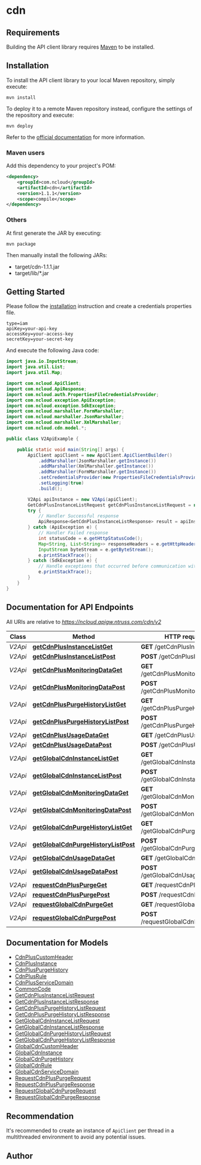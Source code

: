 # cdn

## Requirements

Building the API client library requires [Maven](https://maven.apache.org/) to be installed.

## Installation

To install the API client library to your local Maven repository, simply execute:

```shell
mvn install
```

To deploy it to a remote Maven repository instead, configure the settings of the repository and execute:

```shell
mvn deploy
```

Refer to the [official documentation](https://maven.apache.org/plugins/maven-deploy-plugin/usage.html) for more information.

### Maven users

Add this dependency to your project's POM:

```xml
<dependency>
	<groupId>com.ncloud</groupId>
	<artifactId>cdn</artifactId>
	<version>1.1.1</version>
	<scope>compile</scope>
</dependency>
```

### Others

At first generate the JAR by executing:

	mvn package

Then manually install the following JARs:

* target/cdn-1.1.1.jar
* target/lib/*.jar

## Getting Started

Please follow the [installation](#installation) instruction and create a credentials properties file.

```
type=iam
apiKey=your-api-key
accessKey=your-access-key
secretKey=your-secret-key
```

And execute the following Java code:

```java
import java.io.InputStream;
import java.util.List;
import java.util.Map;

import com.ncloud.ApiClient;
import com.ncloud.ApiResponse;
import com.ncloud.auth.PropertiesFileCredentialsProvider;
import com.ncloud.exception.ApiException;
import com.ncloud.exception.SdkException;
import com.ncloud.marshaller.FormMarshaller;
import com.ncloud.marshaller.JsonMarshaller;
import com.ncloud.marshaller.XmlMarshaller;
import com.ncloud.cdn.model.*;

public class V2ApiExample {

	public static void main(String[] args) {
		ApiClient apiClient = new ApiClient.ApiClientBuilder()
			.addMarshaller(JsonMarshaller.getInstance())
			.addMarshaller(XmlMarshaller.getInstance())
			.addMarshaller(FormMarshaller.getInstance())
			.setCredentialsProvider(new PropertiesFileCredentialsProvider("your-credentials-properties-file"))
			.setLogging(true)
			.build();

		V2Api apiInstance = new V2Api(apiClient);
		GetCdnPlusInstanceListRequest getCdnPlusInstanceListRequest = new GetCdnPlusInstanceListRequest(); // GetCdnPlusInstanceListRequest | getCdnPlusInstanceListRequest
		try {
			// Handler Successful response
			ApiResponse<GetCdnPlusInstanceListResponse> result = apiInstance.getCdnPlusInstanceListGet(getCdnPlusInstanceListRequest);
		} catch (ApiException e) {
			// Handler Failed response
			int statusCode = e.getHttpStatusCode();
			Map<String, List<String>> responseHeaders = e.getHttpHeaders();
			InputStream byteStream = e.getByteStream();
			e.printStackTrace();
		} catch (SdkException e) {
			// Handle exceptions that occurred before communication with the server
			e.printStackTrace();
		}
	}
}

```

## Documentation for API Endpoints

All URIs are relative to *https://ncloud.apigw.ntruss.com/cdn/v2*

Class | Method | HTTP request | Description
------------ | ------------- | ------------- | -------------
*V2Api* | [**getCdnPlusInstanceListGet**](docs/V2Api.md#getCdnPlusInstanceListGet) | **GET** /getCdnPlusInstanceList | 
*V2Api* | [**getCdnPlusInstanceListPost**](docs/V2Api.md#getCdnPlusInstanceListPost) | **POST** /getCdnPlusInstanceList | 
*V2Api* | [**getCdnPlusMonitoringDataGet**](docs/V2Api.md#getCdnPlusMonitoringDataGet) | **GET** /getCdnPlusMonitoringData | 
*V2Api* | [**getCdnPlusMonitoringDataPost**](docs/V2Api.md#getCdnPlusMonitoringDataPost) | **POST** /getCdnPlusMonitoringData | 
*V2Api* | [**getCdnPlusPurgeHistoryListGet**](docs/V2Api.md#getCdnPlusPurgeHistoryListGet) | **GET** /getCdnPlusPurgeHistoryList | 
*V2Api* | [**getCdnPlusPurgeHistoryListPost**](docs/V2Api.md#getCdnPlusPurgeHistoryListPost) | **POST** /getCdnPlusPurgeHistoryList | 
*V2Api* | [**getCdnPlusUsageDataGet**](docs/V2Api.md#getCdnPlusUsageDataGet) | **GET** /getCdnPlusUsageData | 
*V2Api* | [**getCdnPlusUsageDataPost**](docs/V2Api.md#getCdnPlusUsageDataPost) | **POST** /getCdnPlusUsageData | 
*V2Api* | [**getGlobalCdnInstanceListGet**](docs/V2Api.md#getGlobalCdnInstanceListGet) | **GET** /getGlobalCdnInstanceList | 
*V2Api* | [**getGlobalCdnInstanceListPost**](docs/V2Api.md#getGlobalCdnInstanceListPost) | **POST** /getGlobalCdnInstanceList | 
*V2Api* | [**getGlobalCdnMonitoringDataGet**](docs/V2Api.md#getGlobalCdnMonitoringDataGet) | **GET** /getGlobalCdnMonitoringData | 
*V2Api* | [**getGlobalCdnMonitoringDataPost**](docs/V2Api.md#getGlobalCdnMonitoringDataPost) | **POST** /getGlobalCdnMonitoringData | 
*V2Api* | [**getGlobalCdnPurgeHistoryListGet**](docs/V2Api.md#getGlobalCdnPurgeHistoryListGet) | **GET** /getGlobalCdnPurgeHistoryList | 
*V2Api* | [**getGlobalCdnPurgeHistoryListPost**](docs/V2Api.md#getGlobalCdnPurgeHistoryListPost) | **POST** /getGlobalCdnPurgeHistoryList | 
*V2Api* | [**getGlobalCdnUsageDataGet**](docs/V2Api.md#getGlobalCdnUsageDataGet) | **GET** /getGlobalCdnUsageData | 
*V2Api* | [**getGlobalCdnUsageDataPost**](docs/V2Api.md#getGlobalCdnUsageDataPost) | **POST** /getGlobalCdnUsageData | 
*V2Api* | [**requestCdnPlusPurgeGet**](docs/V2Api.md#requestCdnPlusPurgeGet) | **GET** /requestCdnPlusPurge | 
*V2Api* | [**requestCdnPlusPurgePost**](docs/V2Api.md#requestCdnPlusPurgePost) | **POST** /requestCdnPlusPurge | 
*V2Api* | [**requestGlobalCdnPurgeGet**](docs/V2Api.md#requestGlobalCdnPurgeGet) | **GET** /requestGlobalCdnPurge | 
*V2Api* | [**requestGlobalCdnPurgePost**](docs/V2Api.md#requestGlobalCdnPurgePost) | **POST** /requestGlobalCdnPurge | 


## Documentation for Models

 - [CdnPlusCustomHeader](docs/CdnPlusCustomHeader.md)
 - [CdnPlusInstance](docs/CdnPlusInstance.md)
 - [CdnPlusPurgeHistory](docs/CdnPlusPurgeHistory.md)
 - [CdnPlusRule](docs/CdnPlusRule.md)
 - [CdnPlusServiceDomain](docs/CdnPlusServiceDomain.md)
 - [CommonCode](docs/CommonCode.md)
 - [GetCdnPlusInstanceListRequest](docs/GetCdnPlusInstanceListRequest.md)
 - [GetCdnPlusInstanceListResponse](docs/GetCdnPlusInstanceListResponse.md)
 - [GetCdnPlusPurgeHistoryListRequest](docs/GetCdnPlusPurgeHistoryListRequest.md)
 - [GetCdnPlusPurgeHistoryListResponse](docs/GetCdnPlusPurgeHistoryListResponse.md)
 - [GetGlobalCdnInstanceListRequest](docs/GetGlobalCdnInstanceListRequest.md)
 - [GetGlobalCdnInstanceListResponse](docs/GetGlobalCdnInstanceListResponse.md)
 - [GetGlobalCdnPurgeHistoryListRequest](docs/GetGlobalCdnPurgeHistoryListRequest.md)
 - [GetGlobalCdnPurgeHistoryListResponse](docs/GetGlobalCdnPurgeHistoryListResponse.md)
 - [GlobalCdnCustomHeader](docs/GlobalCdnCustomHeader.md)
 - [GlobalCdnInstance](docs/GlobalCdnInstance.md)
 - [GlobalCdnPurgeHistory](docs/GlobalCdnPurgeHistory.md)
 - [GlobalCdnRule](docs/GlobalCdnRule.md)
 - [GlobalCdnServiceDomain](docs/GlobalCdnServiceDomain.md)
 - [RequestCdnPlusPurgeRequest](docs/RequestCdnPlusPurgeRequest.md)
 - [RequestCdnPlusPurgeResponse](docs/RequestCdnPlusPurgeResponse.md)
 - [RequestGlobalCdnPurgeRequest](docs/RequestGlobalCdnPurgeRequest.md)
 - [RequestGlobalCdnPurgeResponse](docs/RequestGlobalCdnPurgeResponse.md)


## Recommendation

It's recommended to create an instance of `ApiClient` per thread in a multithreaded environment to avoid any potential issues.

## Author



